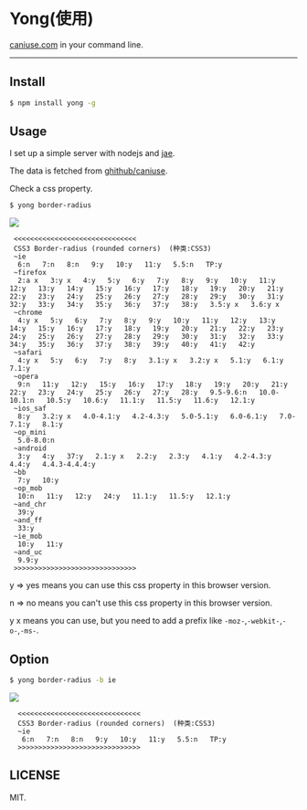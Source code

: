 # Yong(使用)


[caniuse.com](caniuse.com) in your command line.


---

## Install

```bash
$ npm install yong -g
```

## Usage

I set up a simple server with nodejs and [jae](http://jae.jd.com/).

The data is fetched from [ghithub/caniuse](https://github.com/Fyrd/caniuse).

Check a css property.

```bash
$ yong border-radius
```

![ ](http://www.skylerzhang.com/assets/images/yong.jpg)

```
 <<<<<<<<<<<<<<<<<<<<<<<<<<<<<<
 CSS3 Border-radius (rounded corners)  (种类:CSS3)
 ~ie
  6:n   7:n   8:n   9:y   10:y   11:y   5.5:n   TP:y
 ~firefox
  2:a x   3:y x   4:y   5:y   6:y   7:y   8:y   9:y   10:y   11:y   12:y   13:y   14:y   15:y   16:y   17:y   18:y   19:y   20:y   21:y   22:y   23:y   24:y   25:y   26:y   27:y   28:y   29:y   30:y   31:y   32:y   33:y   34:y   35:y   36:y   37:y   38:y   3.5:y x   3.6:y x
 ~chrome
  4:y x   5:y   6:y   7:y   8:y   9:y   10:y   11:y   12:y   13:y   14:y   15:y   16:y   17:y   18:y   19:y   20:y   21:y   22:y   23:y   24:y   25:y   26:y   27:y   28:y   29:y   30:y   31:y   32:y   33:y   34:y   35:y   36:y   37:y   38:y   39:y   40:y   41:y   42:y
 ~safari
  4:y x   5:y   6:y   7:y   8:y   3.1:y x   3.2:y x   5.1:y   6.1:y   7.1:y
 ~opera
  9:n   11:y   12:y   15:y   16:y   17:y   18:y   19:y   20:y   21:y   22:y   23:y   24:y   25:y   26:y   27:y   28:y   9.5-9.6:n   10.0-10.1:n   10.5:y   10.6:y   11.1:y   11.5:y   11.6:y   12.1:y
 ~ios_saf
  8:y   3.2:y x   4.0-4.1:y   4.2-4.3:y   5.0-5.1:y   6.0-6.1:y   7.0-7.1:y   8.1:y
 ~op_mini
  5.0-8.0:n
 ~android
  3:y   4:y   37:y   2.1:y x   2.2:y   2.3:y   4.1:y   4.2-4.3:y   4.4:y   4.4.3-4.4.4:y
 ~bb
  7:y   10:y
 ~op_mob
  10:n   11:y   12:y   24:y   11.1:y   11.5:y   12.1:y
 ~and_chr
  39:y
 ~and_ff
  33:y
 ~ie_mob
  10:y   11:y
 ~and_uc
  9.9:y
 >>>>>>>>>>>>>>>>>>>>>>>>>>>>>>
```

y => yes  means you can use this css property in this browser version.

n => no  means you can't use this css property in this browser version.

y x  means you can use, but you need to add a prefix like `-moz-`,`-webkit-`,`-o-`,`-ms-`.

## Option

```bash
$ yong border-radius -b ie
```

![ ](http://www.skylerzhang.com/assets/images/yong-b.jpg)

```
  <<<<<<<<<<<<<<<<<<<<<<<<<<<<<<
  CSS3 Border-radius (rounded corners)  (种类:CSS3)
  ~ie
   6:n   7:n   8:n   9:y   10:y   11:y   5.5:n   TP:y
  >>>>>>>>>>>>>>>>>>>>>>>>>>>>>>
```

## LICENSE

MIT.